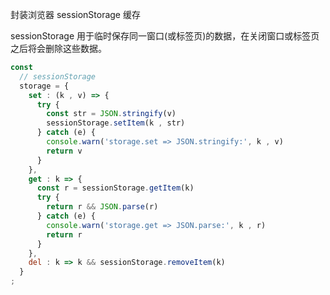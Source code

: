 封装浏览器 sessionStorage 缓存

sessionStorage 用于临时保存同一窗口(或标签页)的数据，在关闭窗口或标签页之后将会删除这些数据。

```javascript
const
  // sessionStorage
  storage = {
    set : (k , v) => {
      try {
        const str = JSON.stringify(v)
        sessionStorage.setItem(k , str)
      } catch (e) {
        console.warn('storage.set => JSON.stringify:', k , v)
        return v
      }
    },
    get : k => {
      const r = sessionStorage.getItem(k)
      try {
        return r && JSON.parse(r)
      } catch (e) {
        console.warn('storage.get => JSON.parse:', k , r)
        return r
      }
    },
    del : k => k && sessionStorage.removeItem(k)
  }
;
```

